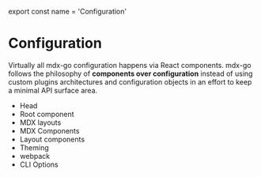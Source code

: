 
export const name = 'Configuration'

# Configuration

Virtually all mdx-go configuration happens via React components.
mdx-go follows the philosophy of **components over configuration** instead of using custom plugins architectures and configuration objects in an effort to keep a minimal API surface area.

- Head
- Root component
- MDX layouts
- MDX Components
- Layout components
- Theming
- webpack
- CLI Options
